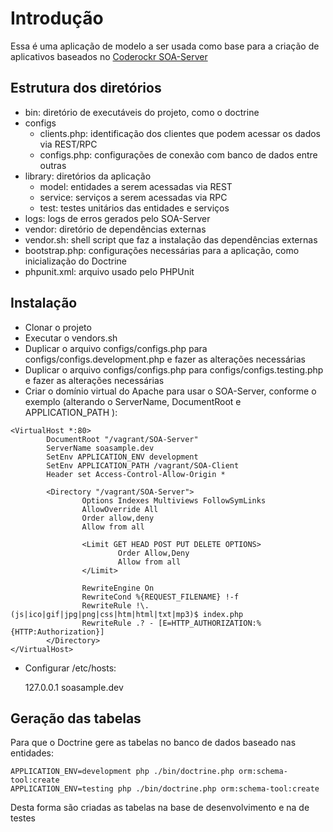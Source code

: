 Introdução
===========

Essa é uma aplicação de modelo a ser usada como base para a criação de aplicativos baseados no [Coderockr SOA-Server](http://github.com/Coderockr/SOA-Server)


Estrutura dos diretórios
------------------------

- bin: diretório de executáveis do projeto, como o doctrine
- configs
    - clients.php: identificação dos clientes que podem acessar os dados via REST/RPC
    - configs.php: configurações de conexão com banco de dados entre outras
- library: diretórios da aplicação
    - model: entidades a serem acessadas via REST
    - service: serviços a serem acessadas via RPC
    - test: testes unitários das entidades e serviços
- logs: logs de erros gerados pelo SOA-Server
- vendor: diretório de dependências externas
- vendor.sh: shell script que faz a instalação das dependências externas
- bootstrap.php: configurações necessárias para a aplicação, como inicialização do Doctrine
- phpunit.xml: arquivo usado pelo PHPUnit

Instalação
----------

- Clonar o projeto
- Executar o vendors.sh
- Duplicar o arquivo configs/configs.php para configs/configs.development.php e fazer as alterações necessárias
- Duplicar o arquivo configs/configs.php para configs/configs.testing.php e fazer as alterações necessárias
- Criar o domínio virtual do Apache para usar o SOA-Server, conforme o exemplo (alterando o ServerName, DocumentRoot e APPLICATION_PATH ):

```
<VirtualHost *:80>
   	    DocumentRoot "/vagrant/SOA-Server"
		ServerName soasample.dev
        SetEnv APPLICATION_ENV development
        SetEnv APPLICATION_PATH /vagrant/SOA-Client
        Header set Access-Control-Allow-Origin *

        <Directory "/vagrant/SOA-Server">
                Options Indexes Multiviews FollowSymLinks
                AllowOverride All
                Order allow,deny
                Allow from all

                <Limit GET HEAD POST PUT DELETE OPTIONS>
                        Order Allow,Deny
                        Allow from all
                </Limit>

                RewriteEngine On
                RewriteCond %{REQUEST_FILENAME} !-f
                RewriteRule !\.(js|ico|gif|jpg|png|css|htm|html|txt|mp3)$ index.php
                RewriteRule .? - [E=HTTP_AUTHORIZATION:%{HTTP:Authorization}]
        </Directory>
</VirtualHost>
```
- Configurar /etc/hosts:
    
    127.0.0.1   soasample.dev

Geração das tabelas
-------------------

Para que o Doctrine gere as tabelas no banco de dados baseado nas entidades:

	APPLICATION_ENV=development php ./bin/doctrine.php orm:schema-tool:create
	APPLICATION_ENV=testing php ./bin/doctrine.php orm:schema-tool:create
	
Desta forma são criadas as tabelas na base de desenvolvimento e na de testes